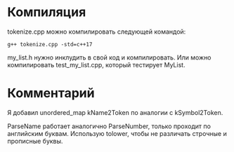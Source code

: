# Компиляция

tokenize.cpp можно компилировать следующей командой:

    g++ tokenize.cpp -std=c++17

my_list.h нужно инклудить в свой код и компилировать. Или можно компилировать test_my_list.cpp, который тестирует MyList.

# Комментарий

Я добавил unordered_map kName2Token по аналогии с kSymbol2Token.

ParseName работает аналогично ParseNumber, только проходит по английским буквам. Использую tolower, чтобы не различать строчные и прописные буквы.
